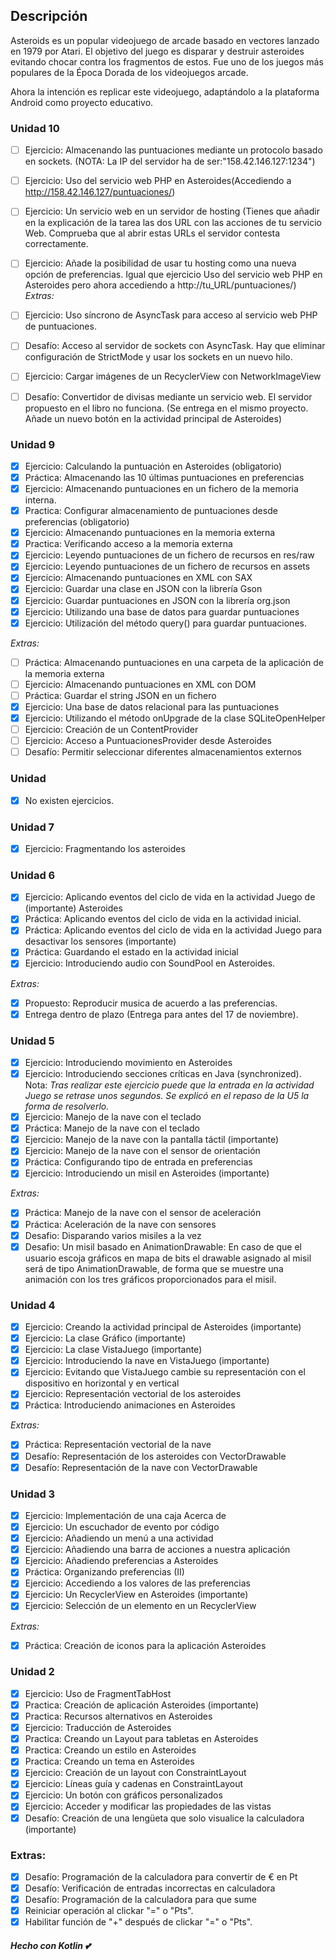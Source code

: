## Descripción
Asteroids es un popular videojuego de arcade basado en vectores lanzado en 1979 por Atari. El objetivo del juego es disparar y destruir asteroides evitando chocar contra los fragmentos de estos. Fue uno de los juegos más populares de la Época Dorada de los videojuegos arcade.

Ahora la intención es replicar este videojuego, adaptándolo a la plataforma Android como proyecto educativo.

### Unidad 10
- [ ] Ejercicio: Almacenando las puntuaciones mediante un protocolo basado en sockets. (NOTA: La IP del servidor ha de ser:"158.42.146.127:1234")
- [ ] Ejercicio: Uso del servicio web PHP en Asteroides(Accediendo a http://158.42.146.127/puntuaciones/)
- [ ] Ejercicio: Un servicio web en un servidor de hosting (Tienes que añadir en la explicación de la tarea las dos URL con las acciones de
tu servicio Web. Comprueba que al abrir estas URLs el servidor contesta correctamente.
- [ ] Ejercicio: Añade la posibilidad de usar tu hosting como una nueva opción de preferencias. Igual que ejercicio Uso del servicio web PHP en Asteroides pero ahora accediendo a http://tu_URL/puntuaciones/)
_Extras:_
- [ ] Ejercicio: Uso síncrono de AsyncTask para acceso al servicio web PHP de puntuaciones.
- [ ] Desafío: Acceso al servidor de sockets con AsyncTask. Hay que eliminar 
configuración de StrictMode y usar los sockets en un nuevo hilo.
- [ ] Ejercicio: Cargar imágenes de un RecyclerView con NetworkImageView
- [ ] Desafío: Convertidor de divisas mediante un servicio web.
El servidor propuesto en el libro no funciona. (Se entrega en el mismo proyecto. Añade un nuevo botón en la actividad principal de Asteroides)


### Unidad 9
- [X] Ejercicio: Calculando la puntuación en Asteroides (obligatorio)
- [X] Práctica: Almacenando las 10 últimas puntuaciones en preferencias
- [X] Ejercicio: Almacenando puntuaciones en un fichero de la memoria interna.
- [X] Practica: Configurar almacenamiento de puntuaciones desde preferencias (obligatorio)
- [X] Ejercicio: Almacenando puntuaciones en la memoria externa
- [X] Practica: Verificando acceso a la memoria externa
- [X] Ejercicio: Leyendo puntuaciones de un fichero de recursos en res/raw
- [X] Ejercicio: Leyendo puntuaciones de un fichero de recursos en assets
- [X] Ejercicio: Almacenando puntuaciones en XML con SAX
- [X] Ejercicio: Guardar una clase en JSON con la librería Gson
- [X] Ejercicio: Guardar puntuaciones en JSON con la librería org.json
- [X] Ejercicio: Utilizando una base de datos para guardar puntuaciones
- [X] Ejercicio: Utilización del método query() para guardar puntuaciones.

_Extras:_
- [ ] Práctica: Almacenando puntuaciones en una carpeta de la aplicación de la memoria externa
- [ ] Ejercicio: Almacenando puntuaciones en XML con DOM
- [ ] Práctica: Guardar el string JSON en un fichero
- [X] Ejercicio: Una base de datos relacional para las puntuaciones
- [X] Ejercicio: Utilizando el método onUpgrade de la clase SQLiteOpenHelper
- [ ] Ejercicio: Creación de un ContentProvider
- [ ] Ejercicio: Acceso a PuntuacionesProvider desde Asteroides
- [ ] Desafío: Permitir seleccionar diferentes almacenamientos externos

### Unidad 
- [X] No existen ejercicios.

### Unidad 7
- [X] Ejercicio: Fragmentando los asteroides

### Unidad 6
- [X] Ejercicio: Aplicando eventos del ciclo de vida en la actividad Juego de
 (importante)
Asteroides
- [X] Práctica: Aplicando eventos del ciclo de vida en la actividad inicial.
- [X] Práctica: Aplicando eventos del ciclo de vida en la actividad Juego para desactivar los sensores (importante)
- [X] Práctica: Guardando el estado en la actividad inicial
- [X] Ejercicio: Introduciendo audio con SoundPool en Asteroides.

_Extras:_
- [X] Propuesto: Reproducir musica de acuerdo a las preferencias.
- [X] Entrega dentro de plazo (Entrega para antes del 17 de noviembre).

### Unidad 5
- [X] Ejercicio: Introduciendo movimiento en Asteroides
- [X] Ejercicio: Introduciendo secciones críticas en Java (synchronized). Nota: _Tras realizar este ejercicio puede que la entrada en la actividad
Juego se retrase unos segundos. Se explicó en el repaso de la U5 la
forma de resolverlo._
- [X] Ejercicio: Manejo de la nave con el teclado
- [X] Práctica: Manejo de la nave con el teclado
- [X] Ejercicio: Manejo de la nave con la pantalla táctil (importante)
- [X] Ejercicio: Manejo de la nave con el sensor de orientación
- [X] Práctica: Configurando tipo de entrada en preferencias
- [X] Ejercicio: Introduciendo un misil en Asteroides (importante)

_Extras:_
- [X] Práctica: Manejo de la nave con el sensor de aceleración
- [X] Práctica: Aceleración de la nave con sensores
- [X] Desafio: Disparando varios misiles a la vez
- [X] Desafio: Un misil basado en AnimationDrawable: En caso de que el usuario escoja gráficos en mapa de bits el drawable asignado al misil será de tipo AnimationDrawable, de forma que se muestre una animación con los tres gráficos proporcionados para el misil.

### Unidad 4
- [X] Ejercicio: Creando la actividad principal de Asteroides (importante)
- [X] Ejercicio: La clase Gráfico (importante)
- [X] Ejercicio: La clase VistaJuego (importante)
- [X] Ejercicio: Introduciendo la nave en VistaJuego (importante)
- [X] Ejercicio: Evitando que VistaJuego cambie su representación con el dispositivo en horizontal y en vertical
- [X] Ejercicio: Representación vectorial de los asteroides
- [X] Práctica: Introduciendo animaciones en Asteroides

_Extras:_
- [X] Práctica: Representación vectorial de la nave
- [X] Desafío: Representación de los asteroides con VectorDrawable
- [X] Desafío: Representación de la nave con VectorDrawable

### Unidad 3
- [X] Ejercicio: Implementación de una caja Acerca de
- [X] Ejercicio: Un escuchador de evento por código
- [X] Ejercicio: Añadiendo un menú a una actividad
- [X] Ejercicio: Añadiendo una barra de acciones a nuestra aplicación
- [X] Ejercicio: Añadiendo preferencias a Asteroides
- [X] Práctica: Organizando preferencias (II)
- [X] Ejercicio: Accediendo a los valores de las preferencias
- [X] Ejercicio: Un RecyclerView en Asteroides (importante)
- [X] Ejercicio: Selección de un elemento en un RecyclerView

_Extras:_
- [X] Práctica: Creación de iconos para la aplicación Asteroides

### Unidad 2
* [x] Ejercicio: Uso de FragmentTabHost
* [x] Practica: Creación de aplicación Asteroides (importante)
* [x] Practica: Recursos alternativos en Asteroides
* [x] Ejercicio: Traducción de Asteroides
* [x] Practica: Creando un Layout para tabletas en Asteroides
* [x] Practica: Creando un estilo en Asteroides
* [x] Practica: Creando un tema en Asteroides
* [x] Ejercicio: Creación de un layout con ConstraintLayout
* [x] Ejercicio: Líneas guía y cadenas en ConstraintLayout
* [x] Ejercicio: Un botón con gráficos personalizados
* [x] Ejercicio: Acceder y modificar las propiedades de las vistas
* [x] Desafío: Creación de una lengüeta que solo visualice la calculadora
(importante)

### Extras:
* [x] Desafío: Programación de la calculadora para convertir de € en ₧
* [x] Desafío: Verificación de entradas incorrectas en calculadora
* [x] Desafío: Programación de la calculadora para que sume
* [x] Reiniciar operación al clickar "=" o "Pts".
* [x] Habilitar función de "+" después de clickar "=" o "Pts".

#### _Hecho con **Kotlin** :two_hearts:_